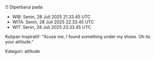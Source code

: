 ⏰ Diperbarui pada:
- WIB: Senin, 28 Juli 2025 21.33.45 UTC
- WITA: Senin, 28 Juli 2025 22.33.45 UTC
- WIT: Senin, 28 Juli 2025 23.33.45 UTC

Kutipan Inspiratif:
"Xcuse me, I found something under my shoes. Oh its your attitude."


Kategori: attitude

